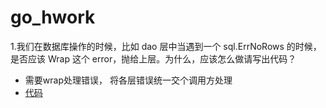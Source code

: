 # go_hwork

1.我们在数据库操作的时候，比如 dao 层中当遇到一个 sql.ErrNoRows 的时候，是否应该 Wrap 这个 error，抛给上层。为什么，应该怎么做请写出代码？
- 需要wrap处理错误， 将各层错误统一交个调用方处理
- [代码](week02/main.go)